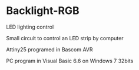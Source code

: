 # Backlight-RGB
LED lighting control

Small circuit to control an LED strip by computer

Attiny25 programed in Bascom AVR

PC program in Visual Basic 6.6 on Windows 7 32bits

